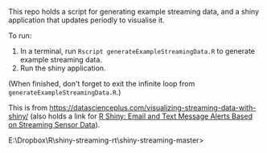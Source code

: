 This repo holds a script for generating example streaming data, and a shiny application that updates periodly to visualise it.

To run:

1. In a terminal, run `Rscript generateExampleStreamingData.R` to generate example streaming data.
2. Run the shiny application.

(When finished, don't forget to exit the infinite loop from `generateExampleStreamingData.R`.)

This is from https://datascienceplus.com/visualizing-streaming-data-with-shiny/ (also holds a link for [R Shiny: Email and Text Message Alerts Based on Streaming Sensor Data](https://www.youtube.com/embed/0xZZC8SAxAQ)).


E:\Dropbox\R\shiny-streaming-rt\shiny-streaming-master>
